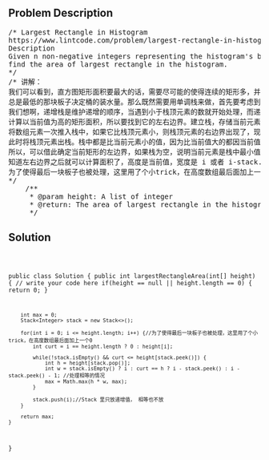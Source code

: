 <!--
<style>
  body { font-family: Arial, sans-serif; }
  .container { max-width: 100%; margin: 0 auto; padding: 10px; }
  .comment-block { background-color: #f9f9f9; padding: 10px; border-left: 5px solid #ccc; max-width: 200px; margin: 20px auto; overflow-wrap: break-word; white-space: pre-wrap; }
  .code-block { background-color: #f4f4f4; padding: 10px; border: 1px solid #ddd; max-width: 50%; margin: 20px auto; overflow-wrap: break-word; white-space: pre-wrap; }
</style>
-->

<div class='container'>
<h2>Problem Description</h2>
<div class='comment-block'>
<pre>
/* Largest Rectangle in Histogram
https://www.lintcode.com/problem/largest-rectangle-in-histogram/description?_from=ladder&&fromId=4
Description
Given n non-negative integers representing the histogram's bar height where the width of each bar is 1, 
find the area of largest rectangle in the histogram.
*/
/* 讲解： 
我们可以看到，直方图矩形面积要最大的话，需要尽可能的使得连续的矩形多，并且最低一块的高度要高。有点像木桶原理一样，
总是最低的那块板子决定桶的装水量。那么既然需要用单调栈来做，首先要考虑到底用递增栈，还是用递减栈来做。
我们想啊，递增栈是维护递增的顺序，当遇到小于栈顶元素的数就开始处理，而递减栈正好相反，维护递减的顺序，当遇到大于栈顶元素的数开始处理。
计算以当前值为高的矩形面积，所以要找到它的左右边界。建立栈，存储当前元素在数组中的位置。
将数组元素一次推入栈中，如果它比栈顶元素小，则栈顶元素的右边界出现了，现在确定他的左边界。
此时将栈顶元素出栈。栈中都是比当前元素小的值，因为比当前值大的都因当前值而出栈，
所以，可以借此确定当前矩形的左边界，如果栈为空，说明当前元素是栈中最小值，左边界就是0。
知道左右边界之后就可以计算面积了，高度是当前值，宽度是 i 或者 i-stack.peek()-1, 或i-stack.peek()(一样大的话)
为了使得最后一块板子也被处理，这里用了个小trick，在高度数组最后面加上一个0，这样原先的最后一个板子也可以被处理了。
*/
    /**
     * @param height: A list of integer
     * @return: The area of largest rectangle in the histogram
     */
</pre>
</div>

<h2>Solution</h2>
<div class='code-block'>
<pre><code class='language-java'>


public class Solution {
    public int largestRectangleArea(int[] height) {
        // write your code here
        if(height == null || height.length == 0) {
            return 0;
        }
        
        int max = 0;
        Stack<Integer> stack = new Stack<>();
        
        for(int i = 0; i <= height.length; i++) {//为了使得最后一块板子也被处理，这里用了个小trick，在高度数组最后面加上一个0
            int curt = i == height.length ? 0 : height[i];
            
            while(!stack.isEmpty() && curt <= height[stack.peek()]) {
                int h = height[stack.pop()];
                int w = stack.isEmpty() ? i : curt == h ? i - stack.peek() : i - stack.peek() - 1; //处理相等的情况
                max = Math.max(h * w, max);
            }
            
            stack.push(i);//Stack 里只放递增值， 相等也不放
        }
        
        return max;
    }
}</code></pre>
</div>
</div>
